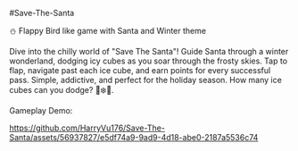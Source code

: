 #Save-The-Santa

⛄ Flappy Bird like game with Santa and Winter theme

Dive into the chilly world of "Save The Santa"! Guide Santa through a winter wonderland, dodging icy cubes as you soar through the frosty skies. Tap to flap, navigate past each ice cube, and earn points for every successful pass. Simple, addictive, and perfect for the holiday season. How many ice cubes can you dodge? 🎅❄️🎄.

Gameplay Demo:


https://github.com/HarryVu176/Save-The-Santa/assets/56937827/e5df74a9-9ad9-4d18-abe0-2187a5536c74


